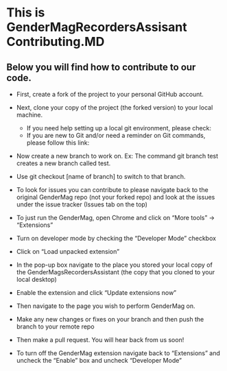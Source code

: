 # This is GenderMagRecordersAssisant Contributing.MD
## Below you will find how to contribute to our code.

* First, create a fork of the project to your personal GitHub account.
* Next, clone your copy of the project (the forked version) to your local machine.
  * If you need help setting up a local git environment, please check:
  * If you are new to Git and/or need a reminder on Git commands, please follow this link:
 *	Now create a new branch to work on. Ex: The command git branch test creates a new branch called test.
 *	Use git checkout [name of branch] to switch to that branch.

*	To look for issues you can contribute to please navigate back to the original GenderMag repo (not your forked repo) and look at the issues under the issue tracker (Issues tab on the top)

-	To just run the GenderMag, open Chrome and click on “More tools” -> “Extensions”
-	Turn on developer mode by checking the “Developer Mode” checkbox
-	Click on “Load unpacked extension”
-	In the pop-up box navigate to the place you stored your local copy of the GenderMagsRecordersAssistant (the copy that you cloned to your local desktop)

-	Enable the extension and click “Update extensions now”
-	Then navigate to the page you wish to perform GenderMag on.
-	Make any new changes or fixes on your branch and then push the branch to your remote repo
-	Then make a pull request. You will hear back from us soon!
-	To turn off the GenderMag extension navigate back to “Extensions” and uncheck the “Enable” box and uncheck “Developer Mode”

